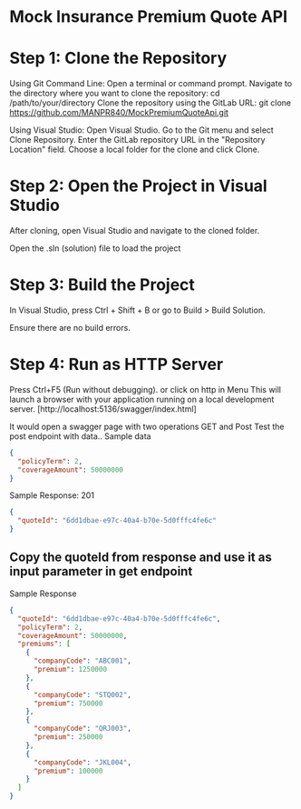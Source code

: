 # Mock Insurance Premium Quote API


# Step 1: Clone the Repository

Using Git Command Line: Open a terminal or command prompt. Navigate to the directory where you want to clone the repository: cd /path/to/your/directory Clone the repository using the GitLab URL: 
git clone https://github.com/MANPR840/MockPremiumQuoteApi.git 

Using Visual Studio: Open Visual Studio. Go to the Git menu and select Clone Repository. Enter the GitLab repository URL in the "Repository Location" field. Choose a local folder for the clone and click Clone.

# Step 2: Open the Project in Visual Studio

After cloning, open Visual Studio and navigate to the cloned folder.

Open the .sln (solution) file to load the project


# Step 3: Build the Project

In Visual Studio, press Ctrl + Shift + B or go to Build > Build Solution.

Ensure there are no build errors.

# Step 4: Run as HTTP Server

Press Ctrl+F5 (Run without debugging). or click on http in Menu
This will launch a browser with your application running on a local development server. [http://localhost:5136/swagger/index.html]

It would open a swagger page with two operations GET and Post
Test the post endpoint with data.. 
Sample data
```json
{
  "policyTerm": 2,
  "coverageAmount": 50000000
}
```
Sample Response: 201 
```json
{
  "quoteId": "6dd1dbae-e97c-40a4-b70e-5d0fffc4fe6c"
}
 ```

## Copy the quoteId from response and use it as input parameter in get endpoint

Sample Response 
```json
{
  "quoteId": "6dd1dbae-e97c-40a4-b70e-5d0fffc4fe6c",
  "policyTerm": 2,
  "coverageAmount": 50000000,
  "premiums": [
    {
      "companyCode": "ABC001",
      "premium": 1250000
    },
    {
      "companyCode": "STQ002",
      "premium": 750000
    },
    {
      "companyCode": "QRJ003",
      "premium": 250000
    },
    {
      "companyCode": "JKL004",
      "premium": 100000
    }
  ]
}
```



